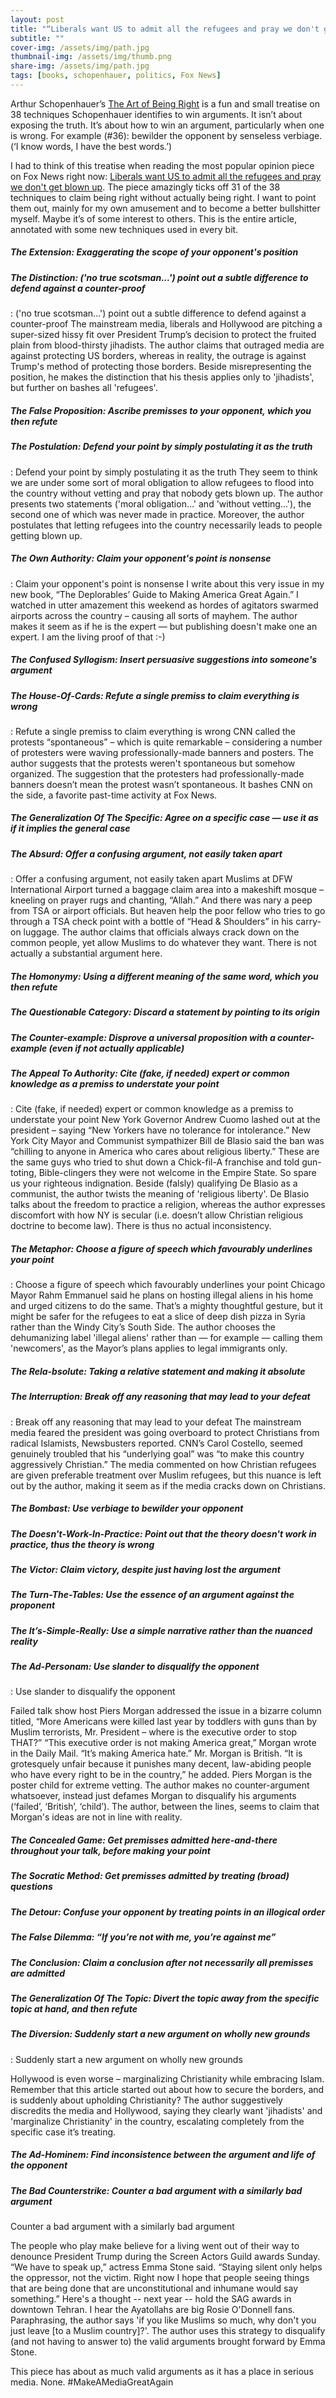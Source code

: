 ```yaml
---
layout: post
title: "“Liberals want US to admit all the refugees and pray we don't get blown up”"
subtitle: ""
cover-img: /assets/img/path.jpg
thumbnail-img: /assets/img/thumb.png
share-img: /assets/img/path.jpg
tags: [books, schopenhauer, politics, Fox News]
---
```


Arthur Schopenhauer’s [The Art of Being Right](https://en.wikipedia.org/wiki/The_Art_of_Being_Right) is a fun and small treatise on 38 techniques Schopenhauer identifies to win arguments. It isn’t about exposing the truth. It’s about how to win an argument, particularly when one is wrong. For example (#36): bewilder the opponent by senseless verbiage. (‘I know words, I have the best words.’)

I had to think of this treatise when reading the most popular opinion piece on Fox News right now: [Liberals want US to admit all the refugees and pray we don't get blown up](https://www.foxnews.com/opinion/liberals-want-us-to-admit-all-the-refugees-and-pray-we-dont-get-blown-up). The piece amazingly ticks off 31 of the 38 techniques to claim being right without actually being right. I want to point them out, mainly for my own amusement and to become a better bullshitter myself. Maybe it’s of some interest to others. This is the entire article, annotated with some new techniques used in every bit.

##### The Extension: Exaggerating the scope of your opponent's position
##### The Distinction: ('no true scotsman...') point out a subtle difference to defend against a counter-proof
: ('no true scotsman...') point out a subtle difference to defend against a counter-proof
The mainstream media, liberals and Hollywood are pitching a super-sized hissy fit over President Trump’s decision to protect the fruited plain from blood-thirsty jihadists. The author claims that outraged media are against protecting US borders, whereas in reality, the outrage is against Trump's method of protecting those borders. Beside misrepresenting the position, he makes the distinction that his thesis applies only to 'jihadists', but further on bashes all 'refugees'.

##### The False Proposition: Ascribe premisses to your opponent, which you then refute
##### The Postulation: Defend your point by simply postulating it as the truth
: Defend your point by simply postulating it as the truth
They seem to think we are under some sort of moral obligation to allow refugees to flood into the country without vetting and pray that nobody gets blown up. The author presents two statements ('moral obligation...' and 'without vetting...'), the second one of which was never made in practice. Moreover, the author postulates that letting refugees into the country necessarily leads to people getting blown up.

##### The Own Authority: Claim your opponent's point is nonsense
: Claim your opponent's point is nonsense
I write about this very issue in my new book, “The Deplorables’ Guide to Making America Great Again.” I watched in utter amazement this weekend as hordes of agitators swarmed airports across the country – causing all sorts of mayhem. The author makes it seem as if he is the expert — but publishing doesn't make one an expert. I am the living proof of that :-)

##### The Confused Syllogism: Insert persuasive suggestions into someone's argument
##### The House-Of-Cards: Refute a single premiss to claim everything is wrong
: Refute a single premiss to claim everything is wrong
CNN called the protests “spontaneous” – which is quite remarkable – considering a number of protesters were waving professionally-made banners and posters. The author suggests that the protests weren't spontaneous but somehow organized. The suggestion that the protesters had professionally-made banners doesn’t mean the protest wasn’t spontaneous. It bashes CNN on the side, a favorite past-time activity at Fox News.

##### The Generalization Of The Specific: Agree on a specific case — use it as if it implies the general case
##### The Absurd: Offer a confusing argument, not easily taken apart
: Offer a confusing argument, not easily taken apart
Muslims at DFW International Airport turned a baggage claim area into a makeshift mosque – kneeling on prayer rugs and chanting, “Allah.” And there was nary a peep from TSA or airport officials. But heaven help the poor fellow who tries to go through a TSA check point with a bottle of “Head & Shoulders” in his carry-on luggage. The author claims that officials always crack down on the common people, yet allow Muslims to do whatever they want. There is not actually a substantial argument here.

##### The Homonymy: Using a different meaning of the same word, which you then refute
##### The Questionable Category: Discard a statement by pointing to its origin
##### The Counter-example: Disprove a universal proposition with a counter-example (even if not actually applicable)
##### The Appeal To Authority: Cite (fake, if needed) expert or common knowledge as a premiss to understate your point
: Cite (fake, if needed) expert or common knowledge as a premiss to understate your point
New York Governor Andrew Cuomo lashed out at the president – saying “New Yorkers have no tolerance for intolerance.” New York City Mayor and Communist sympathizer Bill de Blasio said the ban was “chilling to anyone in America who cares about religious liberty.” These are the same guys who tried to shut down a Chick-fil-A franchise and told gun-toting, Bible-clingers they were not welcome in the Empire State. So spare us your righteous indignation. Beside (falsly) qualifying De Blasio as a communist, the author twists the meaning of 'religious liberty'. De Blasio talks about the freedom to practice a religion, whereas the author expresses discomfort with how NY is secular (i.e. doesn’t allow Christian religious doctrine to become law). There is thus no actual inconsistency.

##### The Metaphor: Choose a figure of speech which favourably underlines your point
: Choose a figure of speech which favourably underlines your point
Chicago Mayor Rahm Emmanuel said he plans on hosting illegal aliens in his home and urged citizens to do the same. That’s a mighty thoughtful gesture, but it might be safer for the refugees to eat a slice of deep dish pizza in Syria rather than the Windy City’s South Side. The author chooses the dehumanizing label 'illegal aliens' rather than — for example — calling them 'newcomers', as the Mayor’s plans applies to legal immigrants only.

##### The Rela-bsolute: Taking a relative statement and making it absolute
##### The Interruption: Break off any reasoning that may lead to your defeat
: Break off any reasoning that may lead to your defeat
The mainstream media feared the president was going overboard to protect Christians from radical Islamists, Newsbusters reported. CNN’s Carol Costello, seemed genuinely troubled that his “underlying goal” was “to make this country aggressively Christian.” The media commented on how Christian refugees are given preferable treatment over Muslim refugees, but this nuance is left out by the author, making it seem as if the media cracks down on Christians.

##### The Bombast: Use verbiage to bewilder your opponent
##### The Doesn't-Work-In-Practice: Point out that the theory doesn't work in practice, thus the theory is wrong
##### The Victor: Claim victory, despite just having lost the argument
##### The Turn-The-Tables: Use the essence of an argument against the proponent
##### The It’s-Simple-Really: Use a simple narrative rather than the nuanced reality
##### The Ad-Personam: Use slander to disqualify the opponent
: Use slander to disqualify the opponent

Failed talk show host Piers Morgan addressed the issue in a bizarre column titled, “More Americans were killed last year by toddlers with guns than by Muslim terrorists, Mr. President – where is the executive order to stop THAT?” “This executive order is not making America great,” Morgan wrote in the Daily Mail. “It’s making America hate.” Mr. Morgan is British. “It is grotesquely unfair because it punishes many decent, law-abiding people who have every right to be in the country,” he added. Piers Morgan is the poster child for extreme vetting. The author makes no counter-argument whatsoever, instead just defames Morgan to disqualify his arguments (‘failed’, ‘British’, ‘child’). The author, between the lines, seems to claim that Morgan's ideas are not in line with reality.

##### The Concealed Game: Get premisses admitted here-and-there throughout your talk, before making your point
##### The Socratic Method: Get premisses admitted by treating (broad) questions
##### The Detour: Confuse your opponent by treating points in an illogical order
##### The False Dilemma: “If you’re not with me, you’re against me”
##### The Conclusion: Claim a conclusion after not necessarily all premisses are admitted
##### The Generalization Of The Topic: Divert the topic away from the specific topic at hand, and then refute
##### The Diversion: Suddenly start a new argument on wholly new grounds
: Suddenly start a new argument on wholly new grounds

Hollywood is even worse – marginalizing Christianity while embracing Islam. Remember that this article started out about how to secure the borders, and is suddenly about upholding Christianity? The author suggestively discredits the media and Hollywood, saying they clearly want 'jihadists' and 'marginalize Christianity' in the country, escalating completely from the specific case it’s treating.

##### The Ad-Hominem: Find inconsistence between the argument and life of the opponent
##### The Bad Counterstrike: Counter a bad argument with a similarly bad argument
Counter a bad argument with a similarly bad argument

The people who play make believe for a living went out of their way to denounce President Trump during the Screen Actors Guild awards Sunday. “We have to speak up,” actress Emma Stone said. “Staying silent only helps the oppressor, not the victim. Right now I hope that people seeing things that are being done that are unconstitutional and inhumane would say something.” Here's a thought -- next year -- hold the SAG awards in downtown Tehran. I hear the Ayatollahs are big Rosie O'Donnell fans. Paraphrasing, the author says 'if you like Muslims so much, why don't you just leave [to a Muslim country]?'. The author uses this strategy to disqualify (and not having to answer to) the valid arguments brought forward by Emma Stone.

This piece has about as much valid arguments as it has a place in serious media. None. #MakeAMediaGreatAgain

